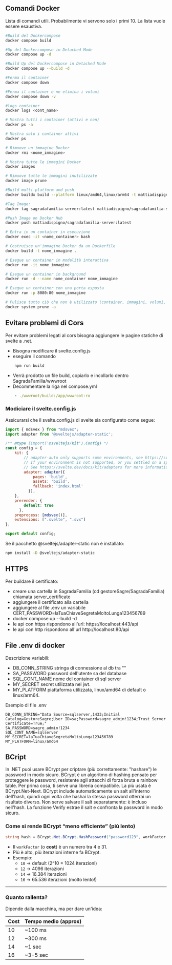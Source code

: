 
## Comandi Docker 
Lista di comandi utili. Probabilmente vi servono solo i primi 10. La lista vuole essere esaustiva.
```bash
#Build del Dockercompose
docker compose build

#Up del Dockercompose in Detached Mode
docker compose up -d

#Build Up del Dockercompose in Detached Mode
docker compose up --build -d

#Ferma il container
docker compose down

#Ferma il container e ne elimina i volumi
docker compose down -v

#logs container
docker logs <cont_name>

# Mostra tutti i container (attivi e non)
docker ps -a

# Mostra solo i container attivi
docker ps

# Rimuove un'immagine Docker
docker rmi <nome_immagine>

# Mostra tutte le immagini Docker
docker images

# Rimuove tutte le immagini inutilizzate
docker image prune

#Build multi-platform and push
docker buildx build --platform linux/amd64,linux/arm64 -t mattiadispigno/sagradafamilia-server:latest --push .

#Tag Image:
docker tag sagradafamilia-server:latest mattiadispigno/sagradafamilia-server:latest

#Push Image on Docker Hub
docker push mattiadispigno/sagradafamilia-server:latest

# Entra in un container in esecuzione
docker exec -it <nome_container> bash

# Costruisce un'immagine Docker da un Dockerfile
docker build -t nome_immagine .

# Esegue un container in modalità interattiva
docker run -it nome_immagine

# Esegue un container in background
docker run -d --name nome_container nome_immagine

# Esegue un container con una porta esposta
docker run -p 8080:80 nome_immagine

# Pulisce tutto ciò che non è utilizzato (container, immagini, volumi, network)
docker system prune -a
```

## Evitare problemi di Cors
Per evitare problemi legati al cors bisogna aggiungere le pagine statiche di svelte a .net.
* Bisogna modificare il svelte.config.js
* eseguire il comando 
```bash 
    npm run build 
```
* Verrà prodotto un file build, copiarlo e incollarlo dentro SagradaFamilia/wwwroot
* Decommentare la riga nel compose.yml
```yml
    - ./wwwroot/build:/app/wwwroot:ro
```
### Modiciare il svelte.config.js
Assicurarsi che il svelte.config.js di svelte sia configurato come segue:
```js
import { mdsvex } from "mdsvex";
import adapter from '@sveltejs/adapter-static';

/** @type {import('@sveltejs/kit').Config} */
const config = {
    kit: {
		// adapter-auto only supports some environments, see https://svelte.dev/docs/kit/adapter-auto for a list.
		// If your environment is not supported, or you settled on a specific environment, switch out the adapter.
		// See https://svelte.dev/docs/kit/adapters for more information about adapters.
		adapter: adapter({
			pages: 'build',
			assets: 'build',
			fallback: 'index.html'
		  }),
	},
    prerender: {
		default: true
	  },
    preprocess: [mdsvex()],
    extensions: [".svelte", ".svx"]
};

export default config;

```

Se il pacchetto @sveltejs/adapter-static non è installato:
```bash
npm install -D @sveltejs/adapter-static
```

## HTTPS
Per buildare il certificato:
- creare una cartella in SagradaFamilia (cd gestoreSagre/SagradaFamilia) chiamata server_certificate
- aggiungere il certificato alla cartella
- aggiungere al file .env un variabile CERT_PASSWORD=laTuaChiaveSegretaMoltoLunga123456789
- docker compose up --build -d
- le api con https rispondono all'url: https://localhost:443/api
- le api con http rispondono all'url http://localhost:80/api


## File .env di docker
Descrizione variabili:
* DB_CONN_STRING stringa di connessione al db tra ""
* SA_PASSWORD password dell'utente sa del database
* SQL_CONT_NAME nome del container di sql server
* MY_SECRET secret utilizzata nel jwt.
* MY_PLATFORM piattaforma utilizzata, linux/amd64 di default o linux/arm64.

Esempio di file .env
```.env
DB_CONN_STRING="Data Source=sqlserver,1433;Initial Catalog=GestoreSagre;User ID=sa;Password=sagre_admin!1234;Trust Server Certificate=True;"
SA_PASSWORD=sagre_admin!1234
SQL_CONT_NAME=sqlserver
MY_SECRET=laTuaChiaveSegretaMoltoLunga123456789
MY_PLATFORM=linux/amd64
```


## BCript
In .NET puoi usare BCrypt per criptare (più correttamente: "hashare") le password in modo sicuro. BCrypt è un algoritmo di hashing pensato per proteggere le password, resistente agli attacchi di forza bruta e rainbow table.
Per prima cosa, ti serve una libreria compatibile. La più usata è BCrypt.Net-Next.
BCrypt include automaticamente un salt all'interno dell'hash, quindi ogni volta che hashai la stessa password otterrai un risultato diverso.
Non serve salvare il salt separatamente: è incluso nell'hash.
La funzione Verify estrae il salt e confronta la password in modo sicuro.

### Come si rende BCrypt “meno efficiente” (più lento)

```csharp
string hash = BCrypt.Net.BCrypt.HashPassword("password123", workFactor: 12);
```

- Il `workFactor` (o **cost**) è un numero tra 4 e 31.
- Più è alto, più iterazioni interne fa BCrypt.
- Esempio:  
  - `10` → default (2^10 = 1024 iterazioni)  
  - `12` → 4096 iterazioni  
  - `14` → 16.384 iterazioni  
  - `16` → 65.536 iterazioni (molto lento!)

---

###  Quanto rallenta?

Dipende dalla macchina, ma per dare un'idea:

| Cost | Tempo medio (approx) |
|------|-----------------------|
| 10   | ~100 ms               |
| 12   | ~300 ms               |
| 14   | ~1 sec                |
| 16   | ~3-5 sec              |

